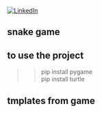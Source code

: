 [![LinkedIn][linkedin-shield]][linkedin-url]

## snake game

## to use the project 
>> pip install pygame <br>
>> pip install turtle
## tmplates from game 


<!-- MARKDOWN LINKS & IMAGES -->
[linkedin-shield]: https://img.shields.io/badge/-LinkedIn-black.svg?style=for-the-badge&logo=linkedin&colorB=555
[linkedin-url]:https://www.linkedin.com/in/fatiha-laaouafi-4227252ba/
